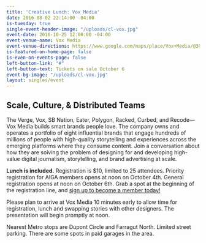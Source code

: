 ```yaml
---
title: 'Creative Lunch: Vox Media'
date: 2016-08-02 22:14:00 -04:00
is-tuesday: true
single-event-header-image: "/uploads/cl-vox.jpg"
event-date: 2016-10-25 12:00:00 -04:00
event-venue-name: Vox Media
event-venue-directions: https://www.google.com/maps/place/Vox+Media/@38.9060648,-77.0429348,17z/data=!3m1!4b1!4m5!3m4!1s0x89b7b7b897bb5b1f:0x59d140372f8bdd77!8m2!3d38.9060648!4d-77.0407461
is-featured-on-home-page: false
is-even-on-events-page: false
left-button-link: "#"
left-button-text: Tickets on sale October 6
event-bg-image: "/uploads/cl-vox.jpg"
layout: singles/event
---
```


## Scale, Culture, & Distributed Teams

The Verge, Vox, SB Nation, Eater, Polygon, Racked, Curbed, and Recode—Vox Media builds smart brands people love. The company owns and operates a portfolio of eight influential brands that engage hundreds of millions of people with high-quality storytelling and experiences across the emerging platforms where they consume content. Join a conversation about how they are solving the problem of designing for and developing high-value digital journalism, storytelling, and brand advertising at scale.

**Lunch is included.** Registration is $10, limited to 25 attendees. Priority registration for AIGA members opens at noon on October 4th. General registration opens at noon on October 6th. Grab a spot at the beginning of the registration line, and [sign up to become a member today!](http://www.aiga.org/join)

Please plan to arrive at Vox Media 10 minutes early to allow time for registration, lunch and swapping stories with other designers. The presentation will begin promptly at noon.

Nearest Metro stops are Dupont Circle and Farragut North. Limited street parking. There are some spots in paid garages in the area.